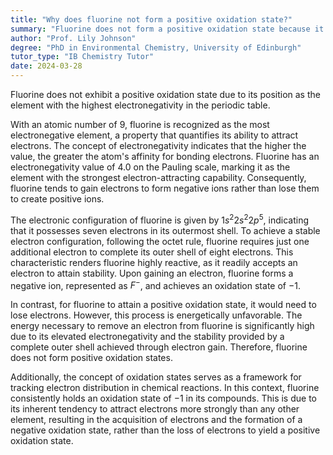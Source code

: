 ```yaml
---
title: "Why does fluorine not form a positive oxidation state?"
summary: "Fluorine does not form a positive oxidation state because it has the highest electronegativity of all elements."
author: "Prof. Lily Johnson"
degree: "PhD in Environmental Chemistry, University of Edinburgh"
tutor_type: "IB Chemistry Tutor"
date: 2024-03-28
---
```


Fluorine does not exhibit a positive oxidation state due to its position as the element with the highest electronegativity in the periodic table.

With an atomic number of $9$, fluorine is recognized as the most electronegative element, a property that quantifies its ability to attract electrons. The concept of electronegativity indicates that the higher the value, the greater the atom's affinity for bonding electrons. Fluorine has an electronegativity value of $4.0$ on the Pauling scale, marking it as the element with the strongest electron-attracting capability. Consequently, fluorine tends to gain electrons to form negative ions rather than lose them to create positive ions.

The electronic configuration of fluorine is given by $1s^2 2s^2 2p^5$, indicating that it possesses seven electrons in its outermost shell. To achieve a stable electron configuration, following the octet rule, fluorine requires just one additional electron to complete its outer shell of eight electrons. This characteristic renders fluorine highly reactive, as it readily accepts an electron to attain stability. Upon gaining an electron, fluorine forms a negative ion, represented as $F^-$, and achieves an oxidation state of $-1$.

In contrast, for fluorine to attain a positive oxidation state, it would need to lose electrons. However, this process is energetically unfavorable. The energy necessary to remove an electron from fluorine is significantly high due to its elevated electronegativity and the stability provided by a complete outer shell achieved through electron gain. Therefore, fluorine does not form positive oxidation states.

Additionally, the concept of oxidation states serves as a framework for tracking electron distribution in chemical reactions. In this context, fluorine consistently holds an oxidation state of $-1$ in its compounds. This is due to its inherent tendency to attract electrons more strongly than any other element, resulting in the acquisition of electrons and the formation of a negative oxidation state, rather than the loss of electrons to yield a positive oxidation state.
    